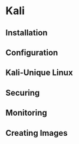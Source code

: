 # Kali

## Installation

## Configuration

## Kali-Unique Linux 

## Securing

## Monitoring

## Creating Images

